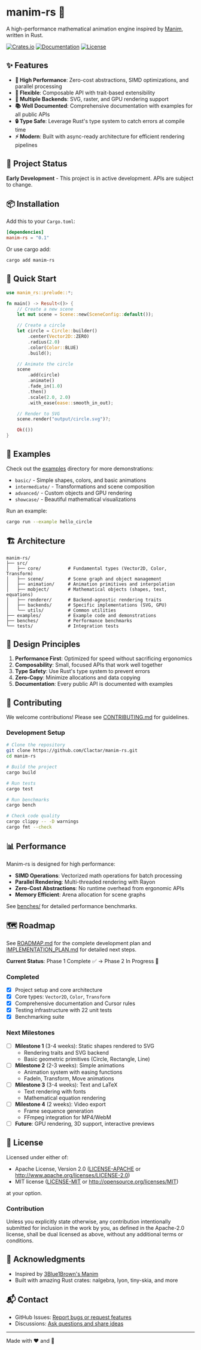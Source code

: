 # manim-rs 🦀

A high-performance mathematical animation engine inspired by [Manim](https://github.com/3b1b/manim), written in Rust.

[![Crates.io](https://img.shields.io/crates/v/manim-rs.svg)](https://crates.io/crates/manim-rs)
[![Documentation](https://docs.rs/manim-rs/badge.svg)](https://docs.rs/manim-rs)
[![License](https://img.shields.io/badge/license-MIT%2FApache--2.0-blue.svg)](LICENSE)

## ✨ Features

- **🚀 High Performance**: Zero-cost abstractions, SIMD optimizations, and parallel processing
- **🔧 Flexible**: Composable API with trait-based extensibility
- **🎨 Multiple Backends**: SVG, raster, and GPU rendering support
- **📚 Well Documented**: Comprehensive documentation with examples for all public APIs
- **🔒 Type Safe**: Leverage Rust's type system to catch errors at compile time
- **⚡ Modern**: Built with async-ready architecture for efficient rendering pipelines

## 🎯 Project Status

**Early Development** - This project is in active development. APIs are subject to change.

## 📦 Installation

Add this to your `Cargo.toml`:

```toml
[dependencies]
manim-rs = "0.1"
```

Or use cargo add:

```bash
cargo add manim-rs
```

## 🚀 Quick Start

```rust
use manim_rs::prelude::*;

fn main() -> Result<()> {
    // Create a new scene
    let mut scene = Scene::new(SceneConfig::default());

    // Create a circle
    let circle = Circle::builder()
        .center(Vector2D::ZERO)
        .radius(2.0)
        .color(Color::BLUE)
        .build();

    // Animate the circle
    scene
        .add(circle)
        .animate()
        .fade_in(1.0)
        .then()
        .scale(2.0, 2.0)
        .with_ease(ease::smooth_in_out);

    // Render to SVG
    scene.render("output/circle.svg")?;

    Ok(())
}
```

## 📖 Examples

Check out the [examples](examples/) directory for more demonstrations:

- `basic/` - Simple shapes, colors, and basic animations
- `intermediate/` - Transformations and scene composition
- `advanced/` - Custom objects and GPU rendering
- `showcase/` - Beautiful mathematical visualizations

Run an example:

```bash
cargo run --example hello_circle
```

## 🏗️ Architecture

```
manim-rs/
├── src/
│   ├── core/          # Fundamental types (Vector2D, Color, Transform)
│   ├── scene/         # Scene graph and object management
│   ├── animation/     # Animation primitives and interpolation
│   ├── mobject/       # Mathematical objects (shapes, text, equations)
│   ├── renderer/      # Backend-agnostic rendering traits
│   ├── backends/      # Specific implementations (SVG, GPU)
│   └── utils/         # Common utilities
├── examples/          # Example code and demonstrations
├── benches/           # Performance benchmarks
└── tests/             # Integration tests
```

## 🎨 Design Principles

1. **Performance First**: Optimized for speed without sacrificing ergonomics
2. **Composability**: Small, focused APIs that work well together
3. **Type Safety**: Use Rust's type system to prevent errors
4. **Zero-Copy**: Minimize allocations and data copying
5. **Documentation**: Every public API is documented with examples

## 🤝 Contributing

We welcome contributions! Please see [CONTRIBUTING.md](CONTRIBUTING.md) for guidelines.

### Development Setup

```bash
# Clone the repository
git clone https://github.com/Clactar/manim-rs.git
cd manim-rs

# Build the project
cargo build

# Run tests
cargo test

# Run benchmarks
cargo bench

# Check code quality
cargo clippy -- -D warnings
cargo fmt --check
```

## 📊 Performance

Manim-rs is designed for high performance:

- **SIMD Operations**: Vectorized math operations for batch processing
- **Parallel Rendering**: Multi-threaded rendering with Rayon
- **Zero-Cost Abstractions**: No runtime overhead from ergonomic APIs
- **Memory Efficient**: Arena allocation for scene graphs

See [benches/](benches/) for detailed performance benchmarks.

## 🗺️ Roadmap

See [ROADMAP.md](ROADMAP.md) for the complete development plan and [IMPLEMENTATION_PLAN.md](IMPLEMENTATION_PLAN.md) for detailed next steps.

**Current Status**: Phase 1 Complete ✅ → Phase 2 In Progress 🔄

### Completed
- [x] Project setup and core architecture
- [x] Core types: `Vector2D`, `Color`, `Transform`
- [x] Comprehensive documentation and Cursor rules
- [x] Testing infrastructure with 22 unit tests
- [x] Benchmarking suite

### Next Milestones
- [ ] **Milestone 1** (3-4 weeks): Static shapes rendered to SVG
  - Rendering traits and SVG backend
  - Basic geometric primitives (Circle, Rectangle, Line)
- [ ] **Milestone 2** (2-3 weeks): Simple animations
  - Animation system with easing functions
  - FadeIn, Transform, Move animations
- [ ] **Milestone 3** (3-4 weeks): Text and LaTeX
  - Text rendering with fonts
  - Mathematical equation rendering
- [ ] **Milestone 4** (2 weeks): Video export
  - Frame sequence generation
  - FFmpeg integration for MP4/WebM
- [ ] **Future**: GPU rendering, 3D support, interactive previews

## 📄 License

Licensed under either of:

- Apache License, Version 2.0 ([LICENSE-APACHE](LICENSE-APACHE) or http://www.apache.org/licenses/LICENSE-2.0)
- MIT license ([LICENSE-MIT](LICENSE-MIT) or http://opensource.org/licenses/MIT)

at your option.

### Contribution

Unless you explicitly state otherwise, any contribution intentionally submitted for inclusion in the work by you, as defined in the Apache-2.0 license, shall be dual licensed as above, without any additional terms or conditions.

## 🙏 Acknowledgments

- Inspired by [3Blue1Brown's Manim](https://github.com/3b1b/manim)
- Built with amazing Rust crates: nalgebra, lyon, tiny-skia, and more

## 📬 Contact

- GitHub Issues: [Report bugs or request features](https://github.com/Clactar/manim-rs/issues)
- Discussions: [Ask questions and share ideas](https://github.com/Clactar/manim-rs/discussions)

---

Made with ❤️ and 🦀

